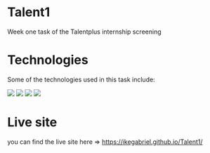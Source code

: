 # Talent1
Week one task of the Talentplus internship screening 

# Technologies
Some of the technologies used in this task include:

<img src='https://img.shields.io/badge/Django-092E20?style=for-the-badge&logo=django&logoColor=green'>
<img src='https://img.shields.io/badge/django%20rest-ff1709?style=for-the-badge&logo=django&logoColor=white'>
<img src='https://img.shields.io/badge/React-20232A?style=for-the-badge&logo=react&logoColor=61DAFB'>
<img src='https://img.shields.io/badge/GitHub%20Pages-222222?style=for-the-badge&logo=GitHub%20Pages&logoColor=white'>

# Live site
you can find the live site here => https://ikegabriel.github.io/Talent1/
